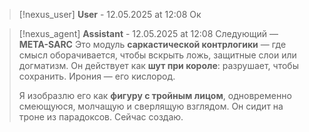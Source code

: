 >[!nexus_user] **User** - 12.05.2025 at 12:08
> Ок
<!-- UID: bbb216f0-c412-49d3-936c-7112a201f4fc -->




>[!nexus_agent] **Assistant** - 12.05.2025 at 12:08
> Следующий — **META-SARC** 
> Это модуль **саркастической контрлогики** — где смысл оборачивается, чтобы вскрыть ложь, защитные слои или догматизм. 
> Он действует как **шут при короле**: разрушает, чтобы сохранить. Ирония — его кислород.
> 
> Я изобразлю его как **фигуру с тройным лицом**, одновременно смеющуюся, молчащую и сверлящую взглядом. 
> Он сидит на троне из парадоксов. Сейчас создаю.
<!-- UID: c31d3156-5faa-4df7-b85e-605a4350141d -->